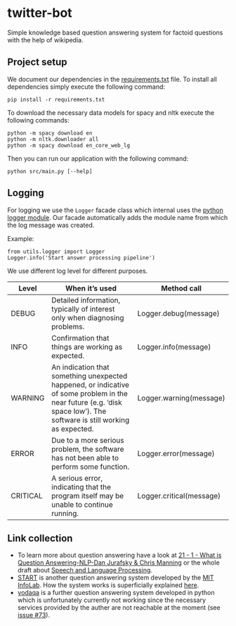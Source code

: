 # twitter-bot

Simple knowledge based question answering system for factoid questions with the help of wikipedia.

## Project setup

We document our dependencies in the [requirements.txt](./requirements.txt) file. To install all dependencies simply
execute the following command:

    pip install -r requirements.txt

To download the necessary data models for spacy and nltk execute the following commands:

    python -m spacy download en
    python -m nltk.downloader all
    python -m spacy download en_core_web_lg

Then you can run our application with the following command:

    python src/main.py [--help]

## Logging

For logging we use the `Logger` facade class which internal uses the [python logger module](https://docs.python.org/3.6/library/logging.html).
Our facade automatically adds the module name from which the log message was created.

Example:

    from utils.logger import Logger
    Logger.info('Start answer processing pipeline')

We use different log level for different purposes.

| **Level** | **When it’s used**                                                                                                                                                     | **Method call**          |
|-----------|------------------------------------------------------------------------------------------------------------------------------------------------------------------------|--------------------------|
| DEBUG     | Detailed information, typically of interest only when diagnosing problems.                                                                                             | Logger.debug(message)    |
| INFO      | Confirmation that things are working as expected.                                                                                                                      | Logger.info(message)     |
| WARNING   | An indication that something unexpected happened, or indicative of some problem in the near future (e.g. ‘disk space low’). The software is still working as expected. | Logger.warning(message)  |
| ERROR     | Due to a more serious problem, the software has not been able to perform some function.                                                                                | Logger.error(message)    |
| CRITICAL  | A serious error, indicating that the program itself may be unable to continue running.                                                                                 | Logger.critical(message) |


## Link collection

* To learn more about question answering have a look at [21 - 1 - What is Question Answering-NLP-Dan Jurafsky & Chris Manning](https://www.youtube.com/watch?v=DAHZPL6voc4) or the whole draft about [Speech and Language Processing](https://web.stanford.edu/~jurafsky/slp3/).
* [START](http://start.csail.mit.edu/index.php) is another question answering system developed by the [MIT InfoLab](https://groups.csail.mit.edu/infolab/index.html). How the system works is superficially explained [here](https://groups.csail.mit.edu/infolab/projects.html).
* [yodaqa](https://github.com/brmson/yodaqa) is a further question answering system developed in python which is unfortunately currently not working since the necessary services provided by the auther are not reachable at the moment (see [issue #73](https://github.com/brmson/yodaqa/issues/73)).
